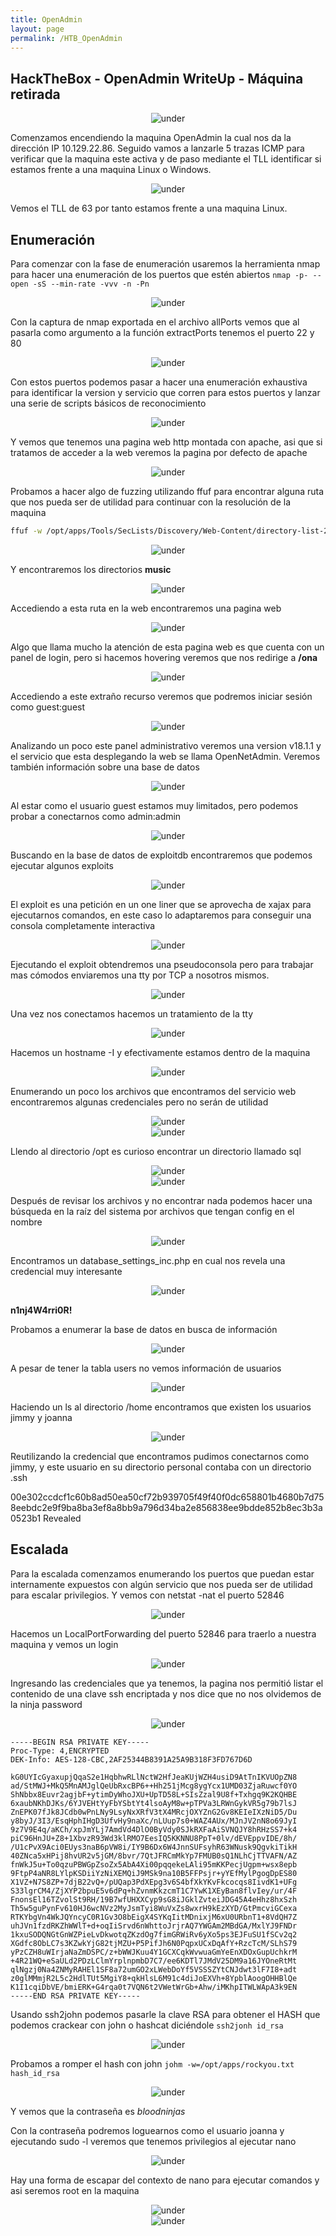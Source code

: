 ```yaml
---
title: OpenAdmin
layout: page
permalink: /HTB_OpenAdmin
---
```


<h2 class="amarillo">HackTheBox - OpenAdmin WriteUp - Máquina retirada</h2>
<div id="logos" style="text-align: center;">
  <img src="/assets/images/HTB/OpenAdmin/OpenAdmin.png" alt="under" oncontextmenu="return false;">
</div>

Comenzamos encendiendo la maquina OpenAdmin la cual nos da la dirección IP 10.129.22.86. Seguido vamos a lanzarle 5 trazas ICMP para verificar que la maquina este activa y de paso mediante el TLL identificar si estamos frente a una maquina Linux o Windows.
<div style="text-align: center;">
  <img src="/assets/images/HTB/OpenAdmin/1.png" alt="under" oncontextmenu="return false;">
</div>


Vemos el TLL de 63 por tanto estamos frente a una maquina Linux.

<h2 class="amarillo">Enumeración</h2>

Para comenzar con la fase de enumeración usaremos la herramienta nmap para hacer una enumeración de los puertos que estén abiertos `nmap -p- --open -sS --min-rate -vvv -n -Pn`
<div style="text-align: center;">
  <img src="/assets/images/HTB/OpenAdmin/2.png" alt="under" oncontextmenu="return false;">
</div>


Con la captura de nmap exportada en el archivo allPorts vemos que al pasarla como argumento a la función extractPorts tenemos el puerto 22 y 80
<div style="text-align: center;">
  <img src="/assets/images/HTB/OpenAdmin/3.png" alt="under" oncontextmenu="return false;">
</div>


Con estos puertos podemos pasar a hacer una enumeración exhaustiva para identificar la version y servicio que corren para estos puertos y lanzar una serie de scripts básicos de reconocimiento
<div style="text-align: center;">
  <img src="/assets/images/HTB/OpenAdmin/4.png" alt="under" oncontextmenu="return false;">
</div>


Y vemos que tenemos una pagina web http montada con apache, asi que si tratamos de acceder a la web veremos la pagina por defecto de apache
<div style="text-align: center;">
  <img src="/assets/images/HTB/OpenAdmin/5.png" alt="under" oncontextmenu="return false;">
</div>


Probamos a hacer algo de fuzzing utilizando ffuf para encontrar alguna ruta que nos pueda ser de utilidad para continuar con la resolución de la maquina

```bash
ffuf -w /opt/apps/Tools/SecLists/Discovery/Web-Content/directory-list-2.3-medium.txt -u http://10.129.22.86/FUZZ -c -v
```
<div style="text-align: center;">
  <img src="/assets/images/HTB/OpenAdmin/6.png" alt="under" oncontextmenu="return false;">
</div>


Y encontraremos los directorios **music**
<div style="text-align: center;">
  <img src="/assets/images/HTB/OpenAdmin/7.png" alt="under" oncontextmenu="return false;">
</div>


Accediendo a esta ruta en la web encontraremos una pagina web
<div style="text-align: center;">
  <img src="/assets/images/HTB/OpenAdmin/8.png" alt="under" oncontextmenu="return false;">
</div>


Algo que llama mucho la atención de esta pagina web es que cuenta con un panel de login, pero si hacemos hovering veremos que nos redirige a **/ona**
<div style="text-align: center;">
  <img src="/assets/images/HTB/OpenAdmin/9.png" alt="under" oncontextmenu="return false;">
</div>


Accediendo a este extraño recurso veremos que podremos iniciar sesión como guest:guest
<div style="text-align: center;">
  <img src="/assets/images/HTB/OpenAdmin/10.png" alt="under" oncontextmenu="return false;">
</div>


Analizando un poco este panel administrativo veremos una version v18.1.1 y el servicio que esta desplegando la web se llama OpenNetAdmin. Veremos también información sobre una base de datos
<div style="text-align: center;">
  <img src="/assets/images/HTB/OpenAdmin/11.png" alt="under" oncontextmenu="return false;">
</div>


Al estar como el usuario guest estamos muy limitados, pero podemos probar a conectarnos como admin:admin
<div style="text-align: center;">
  <img src="/assets/images/HTB/OpenAdmin/12.png" alt="under" oncontextmenu="return false;">
</div>


Buscando en la base de datos de exploitdb encontraremos que podemos ejecutar algunos exploits
<div style="text-align: center;">
  <img src="/assets/images/HTB/OpenAdmin/13.png" alt="under" oncontextmenu="return false;">
</div>


El exploit es una petición en un one liner que se aprovecha de xajax para ejecutarnos comandos, en este caso lo adaptaremos para conseguir una consola completamente interactiva
<div style="text-align: center;">
  <img src="/assets/images/HTB/OpenAdmin/14.png" alt="under" oncontextmenu="return false;">
</div>


Ejecutando el exploit obtendremos una pseudoconsola pero para trabajar mas cómodos enviaremos una tty por TCP a nosotros mismos.
<div style="text-align: center;">
  <img src="/assets/images/HTB/OpenAdmin/15.png" alt="under" oncontextmenu="return false;">
</div>


Una vez nos conectamos hacemos un tratamiento de la tty
<div style="text-align: center;">
  <img src="/assets/images/HTB/OpenAdmin/16.png" alt="under" oncontextmenu="return false;">
</div>


Hacemos un hostname -I y efectivamente estamos dentro de la maquina
<div style="text-align: center;">
  <img src="/assets/images/HTB/OpenAdmin/17.png" alt="under" oncontextmenu="return false;">
</div>


Enumerando un poco los archivos que encontramos del servicio web encontraremos algunas credenciales pero no serán de utilidad
<div style="text-align: center;">
  <img src="/assets/images/HTB/OpenAdmin/18.png" alt="under" oncontextmenu="return false;">
</div>
<div style="text-align: center;">
  <img src="/assets/images/HTB/OpenAdmin/19.png" alt="under" oncontextmenu="return false;">
</div>


Llendo al directorio /opt es curioso encontrar un directorio llamado sql
<div style="text-align: center;">
  <img src="/assets/images/HTB/OpenAdmin/20.png" alt="under" oncontextmenu="return false;">
</div>

<div style="text-align: center;">
  <img src="/assets/images/HTB/OpenAdmin/21.png" alt="under" oncontextmenu="return false;">
</div>


Después de revisar los archivos y no encontrar nada podemos hacer una búsqueda en la raíz del sistema por archivos que tengan config en el nombre
<div style="text-align: center;">
  <img src="/assets/images/HTB/OpenAdmin/22.png" alt="under" oncontextmenu="return false;">
</div>


Encontramos un database_settings_inc.php en cual nos revela una credencial muy interesante
<div style="text-align: center;">
  <img src="/assets/images/HTB/OpenAdmin/23.png" alt="under" oncontextmenu="return false;">
</div>

**n1nj4W4rri0R!**

Probamos a enumerar la base de datos en busca de información
<div style="text-align: center;">
  <img src="/assets/images/HTB/OpenAdmin/24.png" alt="under" oncontextmenu="return false;">
</div>


A pesar de tener la tabla users no vemos información de usuarios
<div style="text-align: center;">
  <img src="/assets/images/HTB/OpenAdmin/25.png" alt="under" oncontextmenu="return false;">
</div>


Haciendo un ls al directorio /home encontramos que existen los usuarios jimmy y joanna
<div style="text-align: center;">
  <img src="/assets/images/HTB/OpenAdmin/26.png" alt="under" oncontextmenu="return false;">
</div>


Reutilizando la credencial que encontramos pudimos conectarnos como jimmy, y este usuario en su directorio personal contaba con un directorio .ssh

00e302ccdcf1c60b8ad50ea50cf72b939705f49f40f0dc658801b4680b7d758eebdc2e9f9ba8ba3ef8a8bb9a796d34ba2e856838ee9bdde852b8ec3b3a0523b1
Revealed

<h2 class="amarillo">Escalada</h2>

Para la escalada comenzamos enumerando los puertos que puedan estar internamente expuestos con algún servicio que nos pueda ser de utilidad para escalar privilegios. Y vemos con netstat -nat el puerto 52846
<div style="text-align: center;">
  <img src="/assets/images/HTB/OpenAdmin/27.png" alt="under" oncontextmenu="return false;">
</div>


Hacemos un LocalPortForwarding del puerto 52846 para traerlo a nuestra maquina y vemos un login
<div style="text-align: center;">
  <img src="/assets/images/HTB/OpenAdmin/28.png" alt="under" oncontextmenu="return false;">
</div>


Ingresando las credenciales que ya tenemos, la pagina nos permitió listar el contenido de una clave ssh encriptada y nos dice que no nos olvidemos de la ninja password
<div style="text-align: center;">
  <img src="/assets/images/HTB/OpenAdmin/29.png" alt="under" oncontextmenu="return false;">
</div>

```
-----BEGIN RSA PRIVATE KEY-----
Proc-Type: 4,ENCRYPTED
DEK-Info: AES-128-CBC,2AF25344B8391A25A9B318F3FD767D6D

kG0UYIcGyaxupjQqaS2e1HqbhwRLlNctW2HfJeaKUjWZH4usiD9AtTnIKVUOpZN8
ad/StMWJ+MkQ5MnAMJglQeUbRxcBP6++Hh251jMcg8ygYcx1UMD03ZjaRuwcf0YO
ShNbbx8Euvr2agjbF+ytimDyWhoJXU+UpTD58L+SIsZzal9U8f+Txhgq9K2KQHBE
6xaubNKhDJKs/6YJVEHtYyFbYSbtYt4lsoAyM8w+pTPVa3LRWnGykVR5g79b7lsJ
ZnEPK07fJk8JCdb0wPnLNy9LsyNxXRfV3tX4MRcjOXYZnG2Gv8KEIeIXzNiD5/Du
y8byJ/3I3/EsqHphIHgD3UfvHy9naXc/nLUup7s0+WAZ4AUx/MJnJV2nN8o69JyI
9z7V9E4q/aKCh/xpJmYLj7AmdVd4DlO0ByVdy0SJkRXFaAiSVNQJY8hRHzSS7+k4
piC96HnJU+Z8+1XbvzR93Wd3klRMO7EesIQ5KKNNU8PpT+0lv/dEVEppvIDE/8h/
/U1cPvX9Aci0EUys3naB6pVW8i/IY9B6Dx6W4JnnSUFsyhR63WNusk9QgvkiTikH
40ZNca5xHPij8hvUR2v5jGM/8bvr/7QtJFRCmMkYp7FMUB0sQ1NLhCjTTVAFN/AZ
fnWkJ5u+To0qzuPBWGpZsoZx5AbA4Xi00pqqekeLAli95mKKPecjUgpm+wsx8epb
9FtpP4aNR8LYlpKSDiiYzNiXEMQiJ9MSk9na10B5FFPsjr+yYEfMylPgogDpES80
X1VZ+N7S8ZP+7djB22vQ+/pUQap3PdXEpg3v6S4bfXkYKvFkcocqs8IivdK1+UFg
S33lgrCM4/ZjXYP2bpuE5v6dPq+hZvnmKkzcmT1C7YwK1XEyBan8flvIey/ur/4F
FnonsEl16TZvolSt9RH/19B7wfUHXXCyp9sG8iJGklZvteiJDG45A4eHhz8hxSzh
Th5w5guPynFv610HJ6wcNVz2MyJsmTyi8WuVxZs8wxrH9kEzXYD/GtPmcviGCexa
RTKYbgVn4WkJQYncyC0R1Gv3O8bEigX4SYKqIitMDnixjM6xU0URbnT1+8VdQH7Z
uhJVn1fzdRKZhWWlT+d+oqIiSrvd6nWhttoJrjrAQ7YWGAm2MBdGA/MxlYJ9FNDr
1kxuSODQNGtGnWZPieLvDkwotqZKzdOg7fimGRWiRv6yXo5ps3EJFuSU1fSCv2q2
XGdfc8ObLC7s3KZwkYjG82tjMZU+P5PifJh6N0PqpxUCxDqAfY+RzcTcM/SLhS79
yPzCZH8uWIrjaNaZmDSPC/z+bWWJKuu4Y1GCXCqkWvwuaGmYeEnXDOxGupUchkrM
+4R21WQ+eSaULd2PDzLClmYrplnpmbD7C7/ee6KDTl7JMdV25DM9a16JYOneRtMt
qlNgzj0Na4ZNMyRAHEl1SF8a72umGO2xLWebDoYf5VSSSZYtCNJdwt3lF7I8+adt
z0glMMmjR2L5c2HdlTUt5MgiY8+qkHlsL6M91c4diJoEXVh+8YpblAoogOHHBlQe
K1I1cqiDbVE/bmiERK+G4rqa0t7VQN6t2VWetWrGb+Ahw/iMKhpITWLWApA3k9EN
-----END RSA PRIVATE KEY-----
```

Usando ssh2john podemos pasarle la clave RSA para obtener el HASH que podemos crackear con john o hashcat diciéndole `ssh2jonh id_rsa`
<div style="text-align: center;">
  <img src="/assets/images/HTB/OpenAdmin/30.png" alt="under" oncontextmenu="return false;">
</div>


Probamos a romper el hash con john `johm -w=/opt/apps/rockyou.txt hash_id_rsa`
<div style="text-align: center;">
  <img src="/assets/images/HTB/OpenAdmin/31.png" alt="under" oncontextmenu="return false;">
</div>


Y vemos que la contraseña es *bloodninjas*

Con la contraseña podremos loguearnos como el usuario joanna y ejecutando sudo -l veremos que tenemos privilegios al ejecutar nano
<div style="text-align: center;">
  <img src="/assets/images/HTB/OpenAdmin/32.png" alt="under" oncontextmenu="return false;">
</div>


Hay una forma de escapar del contexto de nano para ejecutar comandos y asi seremos root en la maquina
<div style="text-align: center;">
  <img src="/assets/images/HTB/OpenAdmin/33.png" alt="under" oncontextmenu="return false;">
</div>


<div style="text-align: center;">
  <img src="/assets/images/HTB/OpenAdmin/34.png" alt="under" oncontextmenu="return false;">
</div>
